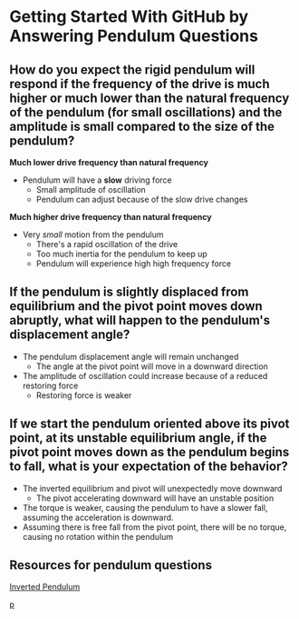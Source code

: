 # Getting Started With GitHub by Answering Pendulum Questions

## How do you expect the rigid pendulum will respond if the frequency of the drive is much higher or much lower than the natural frequency of the pendulum (for small oscillations) and the amplitude is small compared to the size of the pendulum?
**Much lower drive frequency than natural frequency**
  * Pendulum will have a __slow__ driving force
      * Small amplitude of oscillation
      * Pendulum can adjust because of the slow drive changes

**Much higher drive frequency than natural frequency** 
  * Very _small_ motion from the pendulum
    * There's a rapid oscillation of the drive
    * Too much inertia for the pendulum to keep up
    * Pendulum will experience high high frequency force

## If the pendulum is slightly displaced from equilibrium and the pivot point moves down abruptly, what will happen to the pendulum's displacement angle?
  * The pendulum displacement angle will remain unchanged
    * The angle at the pivot point will move in a downward direction
  * The amplitude of oscillation could increase because of a reduced restoring force
    * Restoring force is weaker


## If we start the pendulum oriented above its pivot point, at its unstable equilibrium angle, if the pivot point moves down as the pendulum begins to fall, what is your expectation of the behavior?
  * The inverted equilibrium and pivot will unexpectedly move downward
    * The pivot accelerating downward will have an unstable position
  * The torque is weaker, causing the pendulum to have a slower fall, assuming the acceleration is downward.
  * Assuming there is free fall from the pivot point, there will be no torque, causing no rotation within the pendulum 

## Resources for pendulum questions
[Inverted Pendulum](https://sciencedemonstrations.fas.harvard.edu/search?search=inverted%20pendulum)

[p]( <img width="642" height="1389" alt="IMG_6329" src="https://github.com/user-attachments/assets/e3663f43-5bd3-462a-96fe-ce4039aa9f5d" /> )


